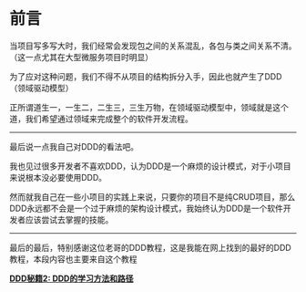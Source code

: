 # 前言

当项目写多写大时，我们经常会发现包之间的关系混乱，各包与类之间关系不清。（这一点尤其在大型微服务项目时明显）

为了应对这种问题，我们不得不从项目的结构拆分入手，因此也就产生了DDD（领域驱动模型）

正所谓道生一，一生二，二生三，三生万物，在领域驱动模型中，领域就是这个道，我们希望通过领域来完成整个的软件开发流程。

****

最后说一点我自己对DDD的看法吧。

我也见过很多开发者不喜欢DDD，认为DDD是一个麻烦的设计模式，对于小项目来说根本没必要使用DDD。

然而就我自己在一些小项目的实践上来说，只要你的项目不是纯CRUD项目，那么DDD永远都不会是一个过于麻烦的架构设计模式，我始终认为DDD是一个软件开发者应该尝试去掌握的技能。

****

最后的最后，特别感谢这位老哥的DDD教程，这是我能在网上找到的最好的DDD教程，本段内容也主要来自这个教程

**[DDD秘籍2: DDD的学习方法和路径](https://www.bilibili.com/video/BV1Lj411J7JX/?share_source=copy_web&vd_source=c51a01279901a638d01ece666412d272)**